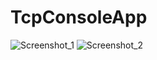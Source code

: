 # TcpConsoleApp
![Screenshot_1](https://user-images.githubusercontent.com/109299838/184481423-bfb4de71-e492-4437-8f82-6da3393f8985.png)
![Screenshot_2](https://user-images.githubusercontent.com/109299838/184481432-7c6e7120-b736-426b-aad4-9c8aba54c8b0.png)
